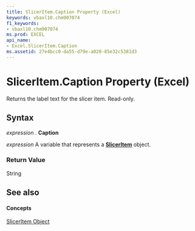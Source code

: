 ```yaml
---
title: SlicerItem.Caption Property (Excel)
keywords: vbaxl10.chm907074
f1_keywords:
- vbaxl10.chm907074
ms.prod: EXCEL
api_name:
- Excel.SlicerItem.Caption
ms.assetid: 27e4bcc0-da55-d79e-a020-85e32c5381d3
---
```



# SlicerItem.Caption Property (Excel)

Returns the label text for the slicer item. Read-only.


## Syntax

 _expression_ . **Caption**

 _expression_ A variable that represents a **[SlicerItem](sliceritem-object-excel.md)** object.


### Return Value

String


## See also


#### Concepts


[SlicerItem Object](sliceritem-object-excel.md)


